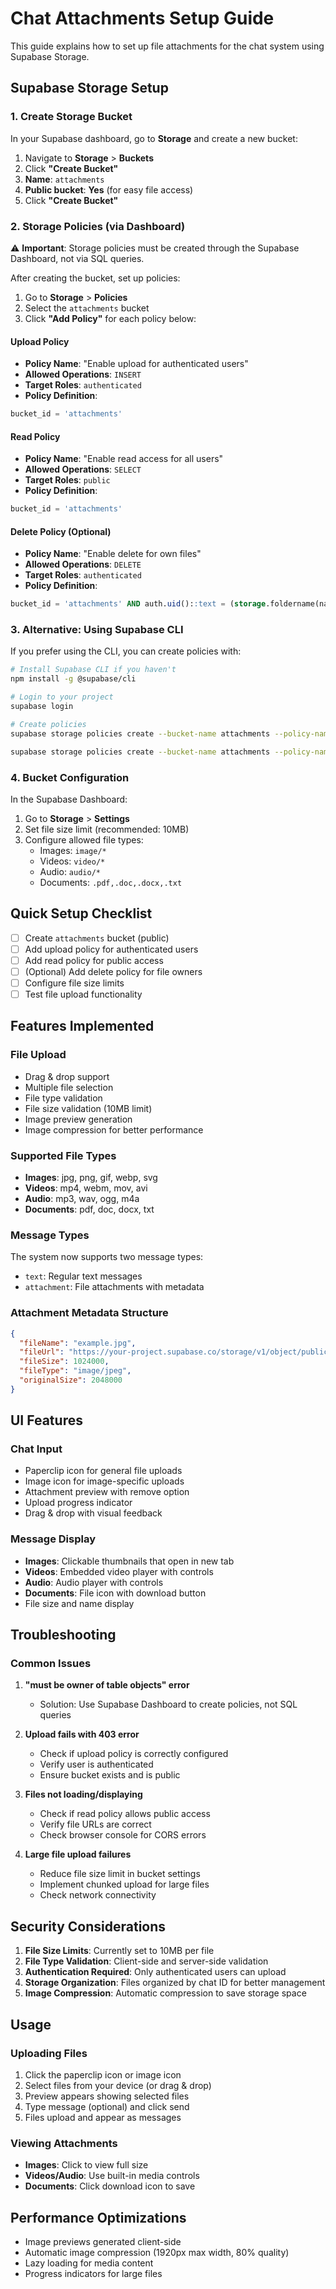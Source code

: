 # Chat Attachments Setup Guide

This guide explains how to set up file attachments for the chat system using Supabase Storage.

## Supabase Storage Setup

### 1. Create Storage Bucket

In your Supabase dashboard, go to **Storage** and create a new bucket:

1. Navigate to **Storage** > **Buckets**
2. Click **"Create Bucket"**
3. **Name**: `attachments`
4. **Public bucket**: **Yes** (for easy file access)
5. Click **"Create Bucket"**

### 2. Storage Policies (via Dashboard)

⚠️ **Important**: Storage policies must be created through the Supabase Dashboard, not via SQL queries.

After creating the bucket, set up policies:

1. Go to **Storage** > **Policies**
2. Select the `attachments` bucket
3. Click **"Add Policy"** for each policy below:

#### Upload Policy
- **Policy Name**: "Enable upload for authenticated users"
- **Allowed Operations**: `INSERT`
- **Target Roles**: `authenticated`
- **Policy Definition**:
```sql
bucket_id = 'attachments'
```

#### Read Policy  
- **Policy Name**: "Enable read access for all users"
- **Allowed Operations**: `SELECT`
- **Target Roles**: `public`
- **Policy Definition**:
```sql
bucket_id = 'attachments'
```

#### Delete Policy (Optional)
- **Policy Name**: "Enable delete for own files" 
- **Allowed Operations**: `DELETE`
- **Target Roles**: `authenticated`
- **Policy Definition**:
```sql
bucket_id = 'attachments' AND auth.uid()::text = (storage.foldername(name))[1]
```

### 3. Alternative: Using Supabase CLI

If you prefer using the CLI, you can create policies with:

```bash
# Install Supabase CLI if you haven't
npm install -g @supabase/cli

# Login to your project
supabase login

# Create policies
supabase storage policies create --bucket-name attachments --policy-name "Enable upload for authenticated users" --operation INSERT --role authenticated --expression "bucket_id = 'attachments'"

supabase storage policies create --bucket-name attachments --policy-name "Enable read access for all users" --operation SELECT --role public --expression "bucket_id = 'attachments'"
```

### 4. Bucket Configuration

In the Supabase Dashboard:
1. Go to **Storage** > **Settings**
2. Set file size limit (recommended: 10MB)
3. Configure allowed file types:
   - Images: `image/*`
   - Videos: `video/*`
   - Audio: `audio/*`
   - Documents: `.pdf,.doc,.docx,.txt`

## Quick Setup Checklist

- [ ] Create `attachments` bucket (public)
- [ ] Add upload policy for authenticated users
- [ ] Add read policy for public access
- [ ] (Optional) Add delete policy for file owners
- [ ] Configure file size limits
- [ ] Test file upload functionality

## Features Implemented

### File Upload
- Drag & drop support
- Multiple file selection
- File type validation
- File size validation (10MB limit)
- Image preview generation
- Image compression for better performance

### Supported File Types
- **Images**: jpg, png, gif, webp, svg
- **Videos**: mp4, webm, mov, avi
- **Audio**: mp3, wav, ogg, m4a
- **Documents**: pdf, doc, docx, txt

### Message Types
The system now supports two message types:
- `text`: Regular text messages
- `attachment`: File attachments with metadata

### Attachment Metadata Structure
```json
{
  "fileName": "example.jpg",
  "fileUrl": "https://your-project.supabase.co/storage/v1/object/public/attachments/...",
  "fileSize": 1024000,
  "fileType": "image/jpeg",
  "originalSize": 2048000
}
```

## UI Features

### Chat Input
- Paperclip icon for general file uploads
- Image icon for image-specific uploads
- Attachment preview with remove option
- Upload progress indicator
- Drag & drop with visual feedback

### Message Display
- **Images**: Clickable thumbnails that open in new tab
- **Videos**: Embedded video player with controls
- **Audio**: Audio player with controls
- **Documents**: File icon with download button
- File size and name display

## Troubleshooting

### Common Issues

1. **"must be owner of table objects" error**
   - Solution: Use Supabase Dashboard to create policies, not SQL queries

2. **Upload fails with 403 error**
   - Check if upload policy is correctly configured
   - Verify user is authenticated
   - Ensure bucket exists and is public

3. **Files not loading/displaying**
   - Check if read policy allows public access
   - Verify file URLs are correct
   - Check browser console for CORS errors

4. **Large file upload failures**
   - Reduce file size limit in bucket settings
   - Implement chunked upload for large files
   - Check network connectivity

## Security Considerations

1. **File Size Limits**: Currently set to 10MB per file
2. **File Type Validation**: Client-side and server-side validation
3. **Authentication Required**: Only authenticated users can upload
4. **Storage Organization**: Files organized by chat ID for better management
5. **Image Compression**: Automatic compression to save storage space

## Usage

### Uploading Files
1. Click the paperclip icon or image icon
2. Select files from your device (or drag & drop)
3. Preview appears showing selected files
4. Type message (optional) and click send
5. Files upload and appear as messages

### Viewing Attachments
- **Images**: Click to view full size
- **Videos/Audio**: Use built-in media controls
- **Documents**: Click download icon to save

## Performance Optimizations

- Image previews generated client-side
- Automatic image compression (1920px max width, 80% quality)
- Lazy loading for media content
- Progress indicators for large files 